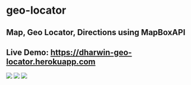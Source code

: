 # geo-locator
## Map, Geo Locator, Directions using MapBoxAPI
## Live Demo: https://dharwin-geo-locator.herokuapp.com

<img src="0.png"/>

<img src="1.png"/>

<img src="2.png"/>
